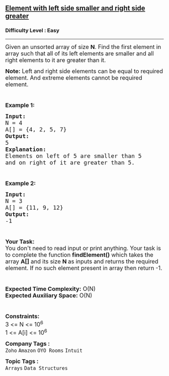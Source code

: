 <h2><a href="https://practice.geeksforgeeks.org/problems/unsorted-array4925/1?page=3&difficulty[]=-1&difficulty[]=0&difficulty[]=1&difficulty[]=2&status[]=unsolved&sortBy=submissions">Element with left side smaller and right side greater</a></h2><h3>Difficulty Level : Easy</h3><hr><div class="problems_problem_content__Xm_eO"><p><span style="font-size:18px">Given an unsorted array of size <strong>N</strong>. Find the first element in array such that all of its&nbsp;left elements are smaller and all right elements to it are greater than it.</span></p>

<p><span style="font-size:18px"><strong>Note:</strong> Left and right side elements can be equal to required element. And extreme elements cannot be required element.</span></p>

<p>&nbsp;</p>

<p><span style="font-size:18px"><strong>Example 1:</strong></span></p>

<pre><span style="font-size:18px"><strong>Input:</strong>
N = 4
A[] = {4, 2, 5, 7}
<strong>Output:</strong>
5
<strong>Explanation:
</strong>Elements on left of 5 are smaller than 5
and on right of it are greater than 5.</span></pre>

<p>&nbsp;</p>

<p><span style="font-size:18px"><strong>Example 2:</strong></span></p>

<pre><span style="font-size:18px"><strong>Input:</strong>
N = 3
A[] = {11, 9, 12}
<strong>Output:</strong>
-1</span></pre>

<p>&nbsp;</p>

<p><span style="font-size:18px"><strong>Your Task:&nbsp;&nbsp;</strong><br>
You don't need to read input or print anything. Your task is to complete the function <strong>findElement()</strong>&nbsp;which takes the array <strong>A[]</strong> and its size <strong>N</strong><strong> </strong>as inputs and returns the required element. If no such element present in array then return -1.</span></p>

<p>&nbsp;</p>

<p><span style="font-size:18px"><strong>Expected Time Complexity:</strong> O(N)<br>
<strong>Expected Auxiliary Space:</strong> O(N)</span></p>

<p>&nbsp;</p>

<p><span style="font-size:18px"><strong>Constraints:</strong><br>
3 &lt;= N &lt;= 10<sup>6</sup><br>
1 &lt;= A[i] &lt;= 10<sup>6</sup></span></p>
</div><p><span style=font-size:18px><strong>Company Tags : </strong><br><code>Zoho</code>&nbsp;<code>Amazon</code>&nbsp;<code>OYO Rooms</code>&nbsp;<code>Intuit</code>&nbsp;<br><p><span style=font-size:18px><strong>Topic Tags : </strong><br><code>Arrays</code>&nbsp;<code>Data Structures</code>&nbsp;